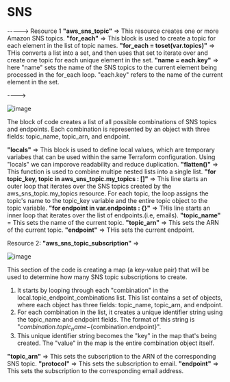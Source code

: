 # SNS

-----> Resource 1 **"aws_sns_topic"** => This resource creates one or more Amazon SNS topics.
**"for_each"** => This block is used to create a topic for each element in the list of topic names.
**"for_each = toset(var.topics)"** => THis converts a list into a set, and then uses that set to iterate over and create one topic for each unique element in the set.
**"name = each.key"** => here "name" sets the name of the SNS topics to the current element being processed in the for_each loop. "each.key" refers to the name of the current element in the set.

---->

![image](https://github.com/Ushasri-Samala/aws-project/assets/138238539/213db262-6546-4ce1-8481-1e9f3efc91e3)

The block of code creates a list of all possible combinations of SNS topics and endpoints. Each combination is represented by an object with three fields: topic_name, topic_arn, and endpoint.

**"locals"** => This block is used to define local values, which are temporary variabes that can be used within the same Terraform configuration. Using "locals" we can imporove readability and reduce duplication. 
**"flatten()"** => This function is used to combine multipe nested lists into a single list.
**"for topic_key, topic in aws_sns_topic.my_topics : []"** => This line starts an outer loop that iterates over the SNS topics created by the aws_sns_topic.my_topics resource. For each topic, the loop assigns the topic's name to the topic_key variable and the entire topic object to the topic variable.
**"for endpoint in var.endpoints : {}"** => THis line starts an inner loop that iterates over the list of endpoints.(i.e, emails).
**"topic_name"** = This sets the name of the current topic. **"topic_arn"** => This sets the ARN of the current topic. **"endpoint"** => THis sets the current endpoint.



Resource 2: **"aws_sns_topic_subscription"** => 

![image](https://github.com/Ushasri-Samala/aws-project/assets/138238539/1a38d0bb-5950-47df-9109-f4b88c6c996d)


This section of the code is creating a map (a key-value pair) that will be used to determine how many SNS topic subscriptions to create.
1) It starts by looping through each "combination" in the local.topic_endpoint_combinations list. This list contains a set of objects, where each object has three fields: topic_name, topic_arn, and endpoint.
2) For each combination in the list, it creates a unique identifier string using the topic_name and endpoint fields. The format of this string is "${combination.topic_name}-${combination.endpoint}".
3) This unique identifier string becomes the "key" in the map that's being created. The "value" in the map is the entire combination object itself.

**"topic_arn"** => This sets the subscription to the ARN of the corresponding SNS topic.
**"protocol"** => This sets the subscription to email.
**"endpoint"** => This sets the subscription to the corresponding email address.
